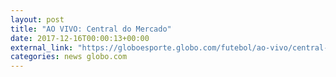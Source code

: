 ```yaml
---
layout: post
title: "AO VIVO: Central do Mercado"
date: 2017-12-16T00:00:13+00:00
external_link: "https://globoesporte.globo.com/futebol/ao-vivo/central-do-mercado-2017-2018.ghtml"
categories: news globo.com
---
```

